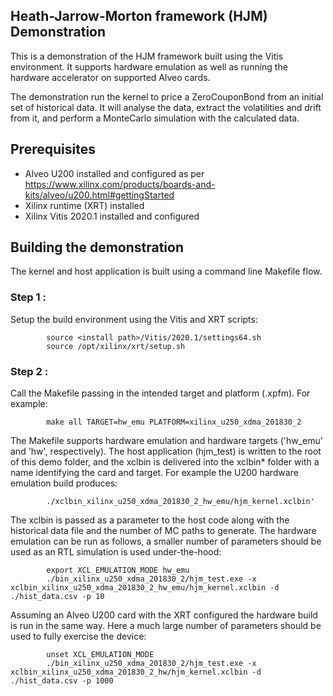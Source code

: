 ## Heath-Jarrow-Morton framework (HJM) Demonstration
This is a demonstration of the HJM framework built using the Vitis environment. It supports hardware emulation as well as running the hardware accelerator on supported Alveo cards.

The demonstration run the kernel to price a ZeroCouponBond from an initial set of historical data. It will
analyse the data, extract the volatilities and drift from it, and perform a MonteCarlo simulation with the
calculated data.

## Prerequisites

- Alveo U200 installed and configured as per https://www.xilinx.com/products/boards-and-kits/alveo/u200.html#gettingStarted
- Xilinx runtime (XRT) installed
- Xilinx Vitis 2020.1 installed and configured

## Building the demonstration
The kernel and host application is built using a command line Makefile flow.

### Step 1 :
Setup the build environment using the Vitis and XRT scripts:

            source <install path>/Vitis/2020.1/settings64.sh
            source /opt/xilinx/xrt/setup.sh

### Step 2 :
Call the Makefile passing in the intended target and platform (.xpfm). For example:

            make all TARGET=hw_emu PLATFORM=xilinx_u250_xdma_201830_2

 The Makefile supports hardware emulation and hardware targets ('hw_emu' and 'hw', respectively). The host application (hjm_test) is written to the root of this demo folder, and the xclbin is delivered into the xclbin* folder with a name identifying the card and target.  For example the U200 hardware emulation build produces:

            ./xclbin_xilinx_u250_xdma_201830_2_hw_emu/hjm_kernel.xclbin'

The xclbin is passed as a parameter to the host code along with the historical data file and the number of MC paths to generate.
The hardware emulation can be run as follows, a smaller number of parameters should be used as an RTL simulation is used under-the-hood:

            export XCL_EMULATION_MODE hw_emu
            ./bin_xilinx_u250_xdma_201830_2/hjm_test.exe -x xclbin_xilinx_u250_xdma_201830_2_hw_emu/hjm_kernel.xclbin -d ./hist_data.csv -p 10

Assuming an Alveo U200 card with the XRT configured the hardware build is run in the same way.  Here a much large number of parameters should be used to fully exercise the device:

            unset XCL_EMULATION_MODE
            ./bin_xilinx_u250_xdma_201830_2/hjm_test.exe -x xclbin_xilinx_u250_xdma_201830_2_hw/hjm_kernel.xclbin -d ./hist_data.csv -p 1000
